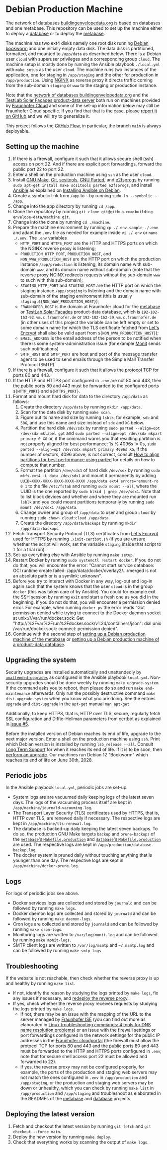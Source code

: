 # Debian Production Machine

The network of databases
[buildingenvelopedata.org](https://www.buildingenvelopedata.org/) is based on
databases and one metabase. This repository can be used to set up the machine
either to deploy
a [database](https://github.com/building-envelope-data/database) or to deploy
the [metabase](https://github.com/building-envelope-data/metabase).

The machine has two ext4 disks namely one root disk running [Debian
bookworm](https://www.debian.org/releases/bookworm/) and one initially empty
data disk. The data disk is partitioned, formatted, and mounted to `/app/data`
as described below. There is a Debian user `cloud` with superuser privileges
and a corresponding group `cloud`. The machine setup is mostly done by running
the Ansible playbook `./local.yml` with `make setup` as the user `cloud`. The
machine runs two instances of the application, one for staging in
`/app/staging` and the other for production in `/app/production`. Using
[NGINX](https://nginx.org) as reverse proxy it directs traffic coming from the
sub-domain `staging` or `www` to the staging or production instance.

Note that the
[network of databases buildingenvelopedata.org](https://www.buildingenvelopedata.org)
and the
[TestLab Solar Facades product-data server](https://www.solarbuildingenvelopes.com)
both run on machines provided by
[Fraunhofer Cloud](https://cloudportal.fraunhofer.de) and some of the set-up
information below may still be Fraunhofer Cloud specific. If you find that that
is the case, please
[report it on GitHub](https://github.com/building-envelope-data/machine/issues/new)
and we will try to generalize it.

This project follows the
[GitHub Flow](https://guides.github.com/introduction/flow/), in particular, the
branch `main` is always deployable.

## Setting up the machine

1. If there is a firewall, configure it such that it allows secure shell (ssh)
   access on port 22. And if there are explicit port forwardings, forward the
   public port 22 to port 22.
1. Enter a shell on the production machine using `ssh` as the user `cloud`.
1. Install
   [GNU Make](https://www.gnu.org/software/make/),
   [Git](https://git-scm.com),
   [scsitools](https://packages.debian.org/buster/scsitools),
   [GNU Parted](https://www.gnu.org/software/parted/manual/parted.html), and
   [e2fsprogs](https://packages.debian.org/buster/e2fsprogs)
   by running `sudo apt-get install make scsitools parted e2fsprogs`, and
   install [Ansible](https://www.ansible.com) as explained on
   [Installing Ansible on Debian](https://docs.ansible.com/ansible/latest/installation_guide/intro_installation.html#installing-ansible-on-debian).
1. Create a symbolic link from `/app` to `~` by running
   `sudo ln --symbolic ~ /app`.
1. Change into the app directory by running `cd /app`.
1. Clone the repository by running
   `git clone git@github.com:building-envelope-data/machine.git`.
1. Change into the clone by running `cd ./machine`.
1. Prepare the machine environment by running `cp ./.env.sample ./.env` and adapt
   the `.env` file as needed for example inside `vi ./.env` or `nano ./.env`.
   The `.env` variables
   - `HTTP_PORT` and `HTTPS_PORT` are the HTTP and HTTPS ports on which the
     NGINX reverse proxy is listening;
   - `PRODUCTION_HTTP_PORT`, `PRODUCTION_HOST`, and `NON_WWW_PRODUCTION_HOST`
     are the HTTP port on which the production instance `/app/production` is
     listening, its domain name with sub-domain `www`, and its domain name
     without sub-domain (note that the reverse proxy NGINX redirects requests
     without the sub-domain `www` to such with this sub-domain);
   - `STAGING_HTTP_PORT` and `STAGING_HOST` are the HTTP port on which the
     staging instance `/app/staging` is listening and the domain name with
     sub-domain of the staging environment (this is usually
     `staging.${NON_WWW_PRODUCTION_HOST}`);
   - `FRAUNHOFER_HOST` is the domain at Fraunhofer cloud for the
     [metabase](https://www.buildingenvelopedata.org) or
     [TestLab Solar Facades](https://www.solarbuildingenvelopes.com)
     product-data database, which is `192-102-163-92.vm.c.fraunhofer.de`
     or `192-102-162-39.vm.c.fraunhofer.de` (in other uses of this project the
     variable can be left empty or set to some domain name for which the
     TLS certificate fetched from [Let's Encrypt](https://letsencrypt.org) shall
     also be valid apart from `${NON_WWW_PRODUCTION_HOST}`);
   - `EMAIL_ADDRESS` is the email address of the person to be notified when
     there is some system-administration issue (for example
     [Monit](https://mmonit.com/monit/) sends such notifications)
   - `SMTP_HOST` and `SMTP_PORT` are host and port of the message transfer
     agent to be used to send emails through the Simple Mail Transfer
     Protocol (SMTP).
1. If there is a firewall, configure it such that it allows the protocol TCP
   for ports 80 and 443.
1. If the HTTP and HTTPS port configured in `.env` are not 80 and 443, then the
   public ports 80 and 443 must be forwarded to the configured ports
   `${HTTP_PORT}` and `${HTTPS_PORT}`.
1. Format and mount hard disk for data to the directory `/app/data` as follows:
   1. Create the directory `/app/data` by running `mkdir /app/data`.
   1. Scan for the data disk by running `make scan`.
   1. Figure out its name and size by running `lsblk`, for example, `sdb` and
      `50G`, and use this name and size instead of `sdx` and `XG` below.
   1. Partition the hard disk `/dev/sdx` by running
      `sudo parted --align=opt /dev/sdx mklabel gpt`
      and
      `sudo parted --align=opt /dev/sdx mkpart primary 0 XG`
      or, if the command warns you that resulting partition is not properly
      aligned for best performance: 1s % 4096s != 0s,
      `sudo parted --align=opt /dev/sdx mkpart primary 4096s XG`.
      If the number of sectors, 4096 above, is not correct, consult
      [How to align partitions for best performance using parted](https://rainbow.chard.org/2013/01/30/how-to-align-partitions-for-best-performance-using-parted/)
      for details on how to compute that number.
   1. Format the partition `/dev/sdx1` of hard disk `/dev/sdx` by running
      `sudo mkfs.ext4 -L data /dev/sdx1`
      and mount it permanently by adding
      `UUID=XXXX-XXXX-XXXX-XXXX-XXXX /app/data ext4 errors=remount-ro 0 1`
      to the file `/etc/fstab` and running
      `sudo mount --all`,
      where the UUID is the one reported by
      `sudo blkid | grep /dev/sdx1`.
      Note that to list block devices and whether and where they are
      mounted run `lsblk` and you could mount partitions temporarily by running
      `sudo mount /dev/sdx1 /app/data`.
   1. Change owner and group of `/app/data` to user and group `cloud` by
      running `sudo chown cloud:cloud /app/data`.
   1. Create the directory `/app/data/backups` by running
      `mkdir /app/data/backups`.
1. Fetch Transport Security Protocol (TLS) certificates from [Let's
   Encrypt](https://letsencrypt.org) used for HTTPS by running
   `./init-certbot.sh` (if you are unsure whether the script will work, set the
   variable `staging` inside that script to `1` for a trial run).
1. Set-up everything else with Ansible by running `make setup`.
1. Restart Docker by running `sudo systemctl restart docker`. If you do not do
   that, you will encounter the error: "Cannot start service database: OCI
   runtime create failed: /app/data/docker/overlay2/.../merged is not an
   absolute path or is a symlink: unknown".
1. Before you try to interact with Docker in any way, log-out and log-in again
   such that the system knows that the user `cloud` is in the group `docker`
   (this was taken care of by Ansible). You could for example exit the SSH
   session by running `exit` and start a fresh one as you did in the beginning.
   If you do not do that, you will encounter a permission denied error. For
   example, when running `docker ps` the error reads "Got permission denied
   while trying to connect to the Docker daemon socket at
   unix:///var/run/docker.sock: Get
   "http://%2Fvar%2Frun%2Fdocker.sock/v1.24/containers/json": dial unix
   /var/run/docker.sock: connect: permission denied".
1. Continue with the second step of
   [setting up a Debian production machine of the metabase](https://github.com/building-envelope-data/metabase?tab=readme-ov-file#setting-up-a-debian-production-machine)
   or
   [setting up a Debian production machine of a product-data database](https://github.com/building-envelope-data/database?tab=readme-ov-file#setting-up-a-debian-production-machine).

## Upgrading the system

Security upgrades are installed automatically and unattendedly by
[`unattended-upgrades`](https://packages.debian.org/search?keywords=unattended-upgrades)
as configured in the Ansible playbook `local.yml`. Non-security upgrades should
be done weekly by running `make upgrade-system`. If the command asks you to
reboot, then please do so and run `make end-maintenance` afterwards. Only run
the possibly destructive command `make dist-upgrade-system` when you know what
you are doing. See the entries `upgrade` and `dist-upgrade` in the `apt-get`
manual `man apt-get`.

Additionally, to keep HTTPS, that is, HTTP over TLS, secure, regularly fetch
SSL configuration and Diffie–Hellman parameters from certbot as explained in
[issue #5](https://github.com/building-envelope-data/machine/issues/5).

Before the installed version of Debian reaches its end of life, upgrade to the
next major version. Enter a shell on the production machine using `ssh`. Print
which Debian version is installed by running `lsb_release --all`. Consult [Long
Term Support](https://wiki.debian.org/LTS) for when it reaches its end of life.
If it is to be soon, then [perform an
upgrade](https://www.debian.org/releases/stable/i386/release-notes/ch-upgrading.html).
Our machines run Debian 12 "Bookworm" which reaches its end of life on June
30th, 2028.

## Periodic jobs

In the Ansible playbook `local.yml`, periodic jobs are set-up.

* System logs are are vacuumed daily keeping logs of the latest seven days. The
  logs of the vacuuming process itself are kept in
  `/app/machine/journald-vacuuming.log`.
* The Transport Layer Security (TLS) certificates used by HTTPS, that is, HTTP
  over TLS, are renewed daily if necessary. The respective logs are kept in
  `/app/machine/tls-renewal.log`.
* The database is backed-up daily keeping the latest seven backups. To do so,
  the production GNU Make targets `backup` and `prune-backups` of the
  [`metabase`'s `Makefile.production`](https://github.com/building-envelope-data/metabase/blob/develop/Makefile.production)
  and
  [`database`'s `Makefile.production`](https://github.com/building-envelope-data/database/blob/develop/Makefile.production)
  are used. The respective logs are kept in `/app/production/database-backup.log`.
* The docker system is pruned daily without touching anything that is younger
  than one day. The respective logs are kept in `/app/machine/docker-prune.log`.

## Logs

For logs of periodic jobs see above.

* Docker services logs are collected and stored by `journald` and can be
  followed by running `make logs`.
* Docker daemon logs are collected and stored by `journald` and can be
  followed by running `make daemon-logs`.
* Cron logs are collected and stored by `journald` and can be
  followed by running `make cron-logs`.
* Monitoring logs are written to `/var/log/monit.log` and can be followed by
  running `make monit-logs`.
* SMTP client logs are written to `/var/log/msmtp` and `~/.msmtp.log` and can
  be followed by running `make smtp-logs`

## Troubleshooting

If the website is not reachable, then check whether the reverse proxy is up and
healthy by running `make list`.

- If not, identify the reason by studying the logs printed by `make logs`, fix
  any issues if necessary, and [redeploy the reverse
  proxy](#deploying-the-latest-version).
- If yes, check whether the reverse proxy receives requests by studying the
  logs printed by `make logs`.
  - If not, there may be an issue with the mapping
    of the URL to the server managed by
    [Fraunhofer ISE](https://www.ise.fraunhofer.de)
    (you can find out more as elaborated in
    [Linux troubleshooting commands: 4 tools for DNS name resolution problems](https://www.redhat.com/sysadmin/DNS-name-resolution-troubleshooting-tools))
    or an issue with the firewall settings or port forwardings configured in
    the network settings for the public IP addresses in the
    [Fraunhofer cloudportal](https://cloudportal.fraunhofer.de) (the firewall
    must allow the protocol TCP for ports 80 and 443 and the public ports 80
    and 443 must be forwarded to the HTTP and HTTPS ports configured in `.env`;
    note that for secure shell access port 22 must be allowed and forwarded to
    22).
  - If yes, the reverse proxy may not be configured properly, for example, the
    ports of the production and staging web servers may not match the ones
    configured in `.env` in `/app/production` and `/app/staging`, or the
    production and staging web servers may be down or unhealthy, which you can
    check by running `make list` in `/app/production` and `/app/staging` and
    troubleshoot as elaborated in the READMEs of the
    [metabase](https://github.com/building-envelope-data/metabase) and
    [database](https://github.com/building-envelope-data/database) projects.

## Deploying the latest version
1. Fetch and checkout the latest version by running `git fetch` and
   `git checkout --force main`.
1. Deploy the new version by running `make deploy`.
1. Check that everything works by scanning the output of `make logs`.
